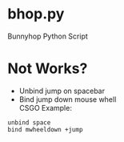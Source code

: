 # bhop.py
Bunnyhop Python Script
# Not Works?
 - Unbind jump on spacebar<br />
 - Bind jump down mouse whell<br />
CSGO Example:<br />
```
unbind space
bind mwheeldown +jump
```
